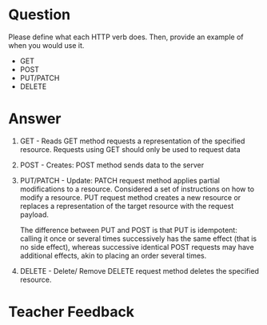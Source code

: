 # Question
Please define what each HTTP verb does. Then, provide an example of when you would use it.

- GET
- POST
- PUT/PATCH
- DELETE

# Answer
1. GET - Reads 
    GET method requests a representation of the specified resource. Requests using GET should only be used to request data

2. POST - Creates: 
    POST method sends data to the server

3. PUT/PATCH - Update: 
    PATCH request method applies partial modifications to a resource. Considered a set of instructions on how to modify a resource. 
    PUT request method creates a new resource or replaces a representation of the target resource with the request payload.
        
    The difference between PUT and POST is that PUT is idempotent: calling it once or several times successively has the same effect (that is no side effect), whereas successive identical POST requests may have additional effects, akin to placing an order several times.

4. DELETE - Delete/ Remove
    DELETE request method deletes the specified resource.

# Teacher Feedback